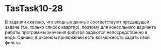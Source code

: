 # TasTask10-28
В задании сказано, что входные данные соответствуют предыдущей задаче (т.е. только список квартир), поэтому для консольного варианта работы программы значения
фильтра задаются непосредственно в коде. Однако, в оконном приложении есть возможность задать свой фильтр.
